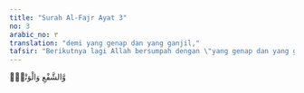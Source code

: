 ```yaml
---
title: "Surah Al-Fajr Ayat 3"
no: 3
arabic_no: ٣
translation: "demi yang genap dan yang ganjil,"
tafsir: "Berikutnya lagi Allah bersumpah dengan \"yang genap dan yang ganjil\". \"Yang genap adalah yaumun-nahr di atas, yaitu tanggal 10 Zulhijah, dan \"yang ganjil\" adalah hari 'Arafah, yaitu tanggal 9 Zulhijah. Itu adalah hari-hari yang dimuliakan juga. Tanggal 9 Zulhijah adalah hari wukuf di 'Arafah, yaitu hari dimulainya ibadah haji, dan tanggal 10 Zulhijah adalah hari mulai penyembelihan hewan kurban."
---
```

وَّالشَّفْعِ وَالْوَتْرِۙ